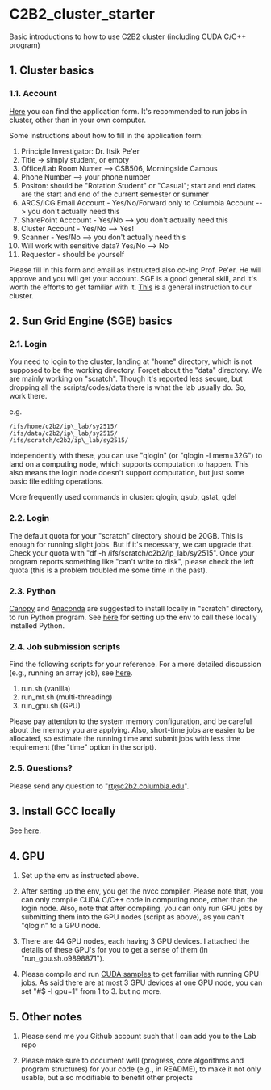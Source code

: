 # C2B2_cluster_starter

Basic introductions to how to use C2B2 cluster (including CUDA C/C++ program)



## 1. Cluster basics

### 1.1. Account

[Here](http://wiki.c2b2.columbia.edu/arcs/index.php/Forms) you can find the application form. It's recommended to run jobs in cluster, other than in your own computer.

Some instructions about how to fill in the application form:

1. Principle Investigator: Dr. Itsik Pe'er
2. Title -> simply student, or empty
3. Office/Lab Room Numer --> CSB506, Morningside Campus
4. Phone Number --> your phone number
5. Positon: should be "Rotation Student" or "Casual"; start and end dates are the start and end of the current semester or summer
6. ARCS/ICG Email Account - Yes/No/Forward only to Columbia Account --> you don't actually need this
7. SharePoint Acccount - Yes/No --> you don't actually need this
8. Cluster Account - Yes/No --> Yes!
9. Scanner - Yes/No --> you don't actually need this
10. Will work with sensitive data? Yes/No --> No
11. Requestor - should be yourself

Please fill in this form and email as instructed also cc-ing Prof. Pe'er. He will approve and you will get your account. SGE is a good general skill, and it's worth the efforts to get familiar with it. [This](http://wiki.c2b2.columbia.edu/arcs/index.php/Cluster_doc) is a general instruction to our cluster.





## 2. Sun Grid Engine (SGE) basics


### 2.1. Login

You need to login to the cluster, landing at "home" directory, which is not supposed to be the working directory. Forget about the "data" directory. We are mainly working on "scratch". Though it's reported less secure, but dropping all the scripts/codes/data there is what the lab usually do. So, work there.

e.g.
```
/ifs/home/c2b2/ip\_lab/sy2515/
/ifs/data/c2b2/ip\_lab/sy2515/
/ifs/scratch/c2b2/ip\_lab/sy2515/
```

Independently with these, you can use "qlogin" (or "qlogin -l mem=32G") to land on a computing node, which supports computation to happen. This also means the login node doesn't support computation, but just some basic file editing operations.

More frequently used commands in cluster: qlogin, qsub, qstat, qdel

### 2.2. Login

The default quota for your "scratch" directory should be 20GB. This is enough for running slight jobs. But if it's necessary, we can upgrade that. Check your quota with "df -h /ifs/scratch/c2b2/ip\_lab/sy2515". Once your program reports something like "can't write to disk", please check the left quota (this is a problem troubled me some time in the past).

### 2.3. Python

[Canopy](https://www.enthought.com/products/canopy/) and [Anaconda](https://www.continuum.io/downloads) are suggested to install locally in "scratch" directory, to run Python program. See [here](https://github.com/ComputationalBiology-CS-CU/gcc_install_locally#6-compile-and-run-c-program) for setting up the env to call these locally installed Python.

### 2.4. Job submission scripts

Find the following scripts for your reference. For a more detailed discussion (e.g., running an array job), see [here](http://wiki.c2b2.columbia.edu/arcs/index.php/Cluster_doc).

1. run.sh (vanilla)
2. run\_mt.sh (multi-threading)
3. run\_gpu.sh (GPU)


Please pay attention to the system memory configuration, and be careful about the memory you are applying. Also, short-time jobs are easier to be allocated, so estimate the running time and submit jobs with less time requirement (the "time" option in the script).


### 2.5. Questions?

Please send any question to "rt@c2b2.columbia.edu".






## 3. Install GCC locally

See [here](https://github.com/ComputationalBiology-CS-CU/gcc_install_locally).






## 4. GPU

1. Set up the env as instructed above.

2. After setting up the env, you get the nvcc compiler. Please note that, you can only compile CUDA C/C++ code in computing node, other than the login node. Also, note that after compiling, you can only run GPU jobs by submitting them into the GPU nodes (script as above), as you can't "qlogin" to a GPU node.

3. There are 44 GPU nodes, each having 3 GPU devices. I attached the details of these GPU's for you to get a sense of them (in "run\_gpu.sh.o9898871").

4. Please compile and run [CUDA samples](http://docs.nvidia.com/cuda/cuda-samples/index.html#getting-cuda-samples) to get familiar with running GPU jobs. As said there are at most 3 GPU devices at one GPU node, you can set "#$ -l gpu=1" from 1 to 3. but no more.






## 5. Other notes

1. Please send me you Github account such that I can add you to the Lab repo

2. Please make sure to document well (progress, core algorithms and program structures) for your code (e.g., in README), to make it not only usable, but also modifiable to benefit other projects




